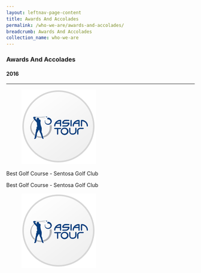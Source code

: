 ```yaml
---
layout: leftnav-page-content
title: Awards And Accolades
permalink: /who-we-are/awards-and-accolades/
breadcrumb: Awards And Accolades
collection_name: who-we-are
---
```

### **Awards And Accolades**

#### **2016**
---
<div class="row">
    <div class="col is-4">
        <figure class="is-marginless">
            <img src="/images/who-we-are/awards-and-accolades/2016/awards-asiantour.png" alt="Image of Asian Tour">
        </figure>
    </div>
    <div class="col is-8">
        <p>
            Best Golf Course - Sentosa Golf Club
        </p>
    </div>
</div>
<div class="row">
    <div class="col is-8">
        <p>
            Best Golf Course - Sentosa Golf Club
        </p>
    </div>
    <div class="col is-4">
        <figure class="is-marginless">
            <img src="/images/who-we-are/awards-and-accolades/2016/awards-asiantour.png" alt="Image of Asian Tour">
        </figure>
    </div>
</div>

